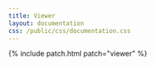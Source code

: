 ```yaml
---
title: Viewer
layout: documentation
css: /public/css/documentation.css
---
```


{% include patch.html patch="viewer" %}

